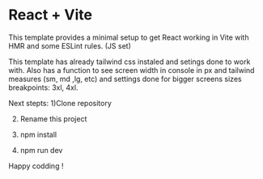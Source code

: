 # React + Vite

This template provides a minimal setup to get React working in Vite with HMR and some ESLint rules. (JS set)

This template has already tailwind css instaled and setings done to work with.
Also has a function to see screen width in console in px and tailwind measures (sm, md ,lg, etc) and settings done for bigger screens sizes breakpoints: 3xl, 4xl.

Next stepts: 
1)Clone repository

2) Rename this project

3) npm install

4) npm run dev 

Happy codding !